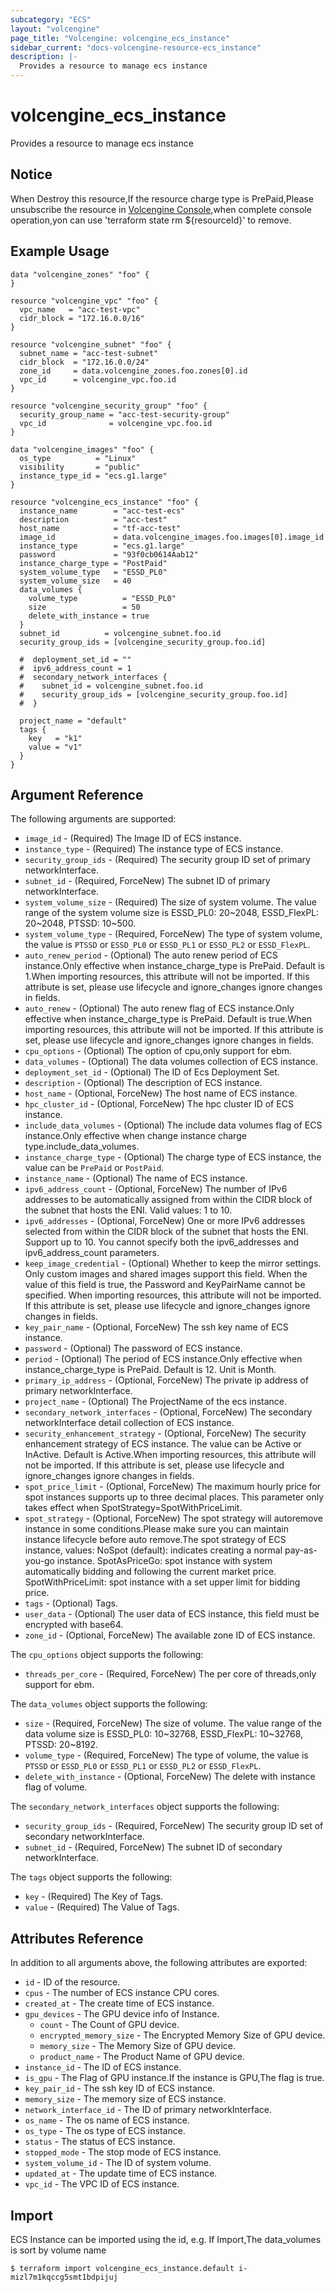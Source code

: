 ```yaml
---
subcategory: "ECS"
layout: "volcengine"
page_title: "Volcengine: volcengine_ecs_instance"
sidebar_current: "docs-volcengine-resource-ecs_instance"
description: |-
  Provides a resource to manage ecs instance
---
```

# volcengine_ecs_instance
Provides a resource to manage ecs instance
## Notice
When Destroy this resource,If the resource charge type is PrePaid,Please unsubscribe the resource 
in  [Volcengine Console](https://console.volcengine.com/finance/unsubscribe/),when complete console operation,yon can
use 'terraform state rm ${resourceId}' to remove.
## Example Usage
```hcl
data "volcengine_zones" "foo" {
}

resource "volcengine_vpc" "foo" {
  vpc_name   = "acc-test-vpc"
  cidr_block = "172.16.0.0/16"
}

resource "volcengine_subnet" "foo" {
  subnet_name = "acc-test-subnet"
  cidr_block  = "172.16.0.0/24"
  zone_id     = data.volcengine_zones.foo.zones[0].id
  vpc_id      = volcengine_vpc.foo.id
}

resource "volcengine_security_group" "foo" {
  security_group_name = "acc-test-security-group"
  vpc_id              = volcengine_vpc.foo.id
}

data "volcengine_images" "foo" {
  os_type          = "Linux"
  visibility       = "public"
  instance_type_id = "ecs.g1.large"
}

resource "volcengine_ecs_instance" "foo" {
  instance_name        = "acc-test-ecs"
  description          = "acc-test"
  host_name            = "tf-acc-test"
  image_id             = data.volcengine_images.foo.images[0].image_id
  instance_type        = "ecs.g1.large"
  password             = "93f0cb0614Aab12"
  instance_charge_type = "PostPaid"
  system_volume_type   = "ESSD_PL0"
  system_volume_size   = 40
  data_volumes {
    volume_type          = "ESSD_PL0"
    size                 = 50
    delete_with_instance = true
  }
  subnet_id          = volcengine_subnet.foo.id
  security_group_ids = [volcengine_security_group.foo.id]

  #  deployment_set_id = ""
  #  ipv6_address_count = 1
  #  secondary_network_interfaces {
  #    subnet_id = volcengine_subnet.foo.id
  #    security_group_ids = [volcengine_security_group.foo.id]
  #  }

  project_name = "default"
  tags {
    key   = "k1"
    value = "v1"
  }
}
```
## Argument Reference
The following arguments are supported:
* `image_id` - (Required) The Image ID of ECS instance.
* `instance_type` - (Required) The instance type of ECS instance.
* `security_group_ids` - (Required) The security group ID set of primary networkInterface.
* `subnet_id` - (Required, ForceNew) The subnet ID of primary networkInterface.
* `system_volume_size` - (Required) The size of system volume. The value range of the system volume size is ESSD_PL0: 20~2048, ESSD_FlexPL: 20~2048, PTSSD: 10~500.
* `system_volume_type` - (Required, ForceNew) The type of system volume, the value is `PTSSD` or `ESSD_PL0` or `ESSD_PL1` or `ESSD_PL2` or `ESSD_FlexPL`.
* `auto_renew_period` - (Optional) The auto renew period of ECS instance.Only effective when instance_charge_type is PrePaid. Default is 1.When importing resources, this attribute will not be imported. If this attribute is set, please use lifecycle and ignore_changes ignore changes in fields.
* `auto_renew` - (Optional) The auto renew flag of ECS instance.Only effective when instance_charge_type is PrePaid. Default is true.When importing resources, this attribute will not be imported. If this attribute is set, please use lifecycle and ignore_changes ignore changes in fields.
* `cpu_options` - (Optional) The option of cpu,only support for ebm.
* `data_volumes` - (Optional) The data volumes collection of  ECS instance.
* `deployment_set_id` - (Optional) The ID of Ecs Deployment Set.
* `description` - (Optional) The description of ECS instance.
* `host_name` - (Optional, ForceNew) The host name of ECS instance.
* `hpc_cluster_id` - (Optional, ForceNew) The hpc cluster ID of ECS instance.
* `include_data_volumes` - (Optional) The include data volumes flag of ECS instance.Only effective when change instance charge type.include_data_volumes.
* `instance_charge_type` - (Optional) The charge type of ECS instance, the value can be `PrePaid` or `PostPaid`.
* `instance_name` - (Optional) The name of ECS instance.
* `ipv6_address_count` - (Optional, ForceNew) The number of IPv6 addresses to be automatically assigned from within the CIDR block of the subnet that hosts the ENI. Valid values: 1 to 10.
* `ipv6_addresses` - (Optional, ForceNew) One or more IPv6 addresses selected from within the CIDR block of the subnet that hosts the ENI. Support up to 10.
 You cannot specify both the ipv6_addresses and ipv6_address_count parameters.
* `keep_image_credential` - (Optional) Whether to keep the mirror settings. Only custom images and shared images support this field.
 When the value of this field is true, the Password and KeyPairName cannot be specified.
 When importing resources, this attribute will not be imported. If this attribute is set, please use lifecycle and ignore_changes ignore changes in fields.
* `key_pair_name` - (Optional, ForceNew) The ssh key name of ECS instance.
* `password` - (Optional) The password of ECS instance.
* `period` - (Optional) The period of ECS instance.Only effective when instance_charge_type is PrePaid. Default is 12. Unit is Month.
* `primary_ip_address` - (Optional, ForceNew) The private ip address of primary networkInterface.
* `project_name` - (Optional) The ProjectName of the ecs instance.
* `secondary_network_interfaces` - (Optional, ForceNew) The secondary networkInterface detail collection of ECS instance.
* `security_enhancement_strategy` - (Optional, ForceNew) The security enhancement strategy of ECS instance. The value can be Active or InActive. Default is Active.When importing resources, this attribute will not be imported. If this attribute is set, please use lifecycle and ignore_changes ignore changes in fields.
* `spot_price_limit` - (Optional, ForceNew) The maximum hourly price for spot instances supports up to three decimal places. This parameter only takes effect when SpotStrategy=SpotWithPriceLimit.
* `spot_strategy` - (Optional, ForceNew) The spot strategy will autoremove instance in some conditions.Please make sure you can maintain instance lifecycle before auto remove.The spot strategy of ECS instance, values:
 NoSpot (default): indicates creating a normal pay-as-you-go instance.
SpotAsPriceGo: spot instance with system automatically bidding and following the current market price.
SpotWithPriceLimit: spot instance with a set upper limit for bidding price.
* `tags` - (Optional) Tags.
* `user_data` - (Optional) The user data of ECS instance, this field must be encrypted with base64.
* `zone_id` - (Optional, ForceNew) The available zone ID of ECS instance.

The `cpu_options` object supports the following:

* `threads_per_core` - (Required, ForceNew) The per core of threads,only support for ebm.

The `data_volumes` object supports the following:

* `size` - (Required, ForceNew) The size of volume. The value range of the data volume size is ESSD_PL0: 10~32768, ESSD_FlexPL: 10~32768, PTSSD: 20~8192.
* `volume_type` - (Required, ForceNew) The type of volume, the value is `PTSSD` or `ESSD_PL0` or `ESSD_PL1` or `ESSD_PL2` or `ESSD_FlexPL`.
* `delete_with_instance` - (Optional, ForceNew) The delete with instance flag of volume.

The `secondary_network_interfaces` object supports the following:

* `security_group_ids` - (Required, ForceNew) The security group ID set of secondary networkInterface.
* `subnet_id` - (Required, ForceNew) The subnet ID of secondary networkInterface.

The `tags` object supports the following:

* `key` - (Required) The Key of Tags.
* `value` - (Required) The Value of Tags.

## Attributes Reference
In addition to all arguments above, the following attributes are exported:
* `id` - ID of the resource.
* `cpus` - The number of ECS instance CPU cores.
* `created_at` - The create time of ECS instance.
* `gpu_devices` - The GPU device info of Instance.
    * `count` - The Count of GPU device.
    * `encrypted_memory_size` - The Encrypted Memory Size of GPU device.
    * `memory_size` - The Memory Size of GPU device.
    * `product_name` - The Product Name of GPU device.
* `instance_id` - The ID of ECS instance.
* `is_gpu` - The Flag of GPU instance.If the instance is GPU,The flag is true.
* `key_pair_id` - The ssh key ID of ECS instance.
* `memory_size` - The memory size of ECS instance.
* `network_interface_id` - The ID of primary networkInterface.
* `os_name` - The os name of ECS instance.
* `os_type` - The os type of ECS instance.
* `status` - The status of ECS instance.
* `stopped_mode` - The stop mode of ECS instance.
* `system_volume_id` - The ID of system volume.
* `updated_at` - The update time of ECS instance.
* `vpc_id` - The VPC ID of ECS instance.


## Import
ECS Instance can be imported using the id, e.g.
If Import,The data_volumes is sort by volume name
```
$ terraform import volcengine_ecs_instance.default i-mizl7m1kqccg5smt1bdpijuj
```

